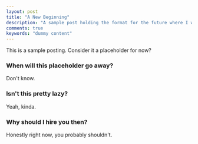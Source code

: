 ```yaml
---
layout: post
title: "A New Beginning"
description: "A sample post holding the format for the future where I will actually maintain this."
comments: true
keywords: "dummy content"
---
```


This is a sample posting. Consider it a placeholder for now?

### When will this placeholder go away?

Don't know.

### Isn't this pretty lazy?

Yeah, kinda.

### Why should I hire you then?

Honestly right now, you probably shouldn't.
